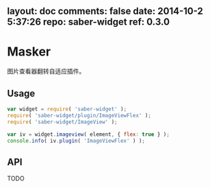 layout: doc
comments: false
date: 2014-10-2 5:37:26
repo: saber-widget
ref: 0.3.0
---

# Masker

图片查看器翻转自适应插件。


## Usage

``` javascript
var widget = require( 'saber-widget' );
require( 'saber-widget/plugin/ImageViewFlex' );
require( 'saber-widget/ImageView' );

var iv = widget.imageview( element, { flex: true } );
console.info( iv.plugin( 'ImageViewFlex' ) );
```

## API

TODO

